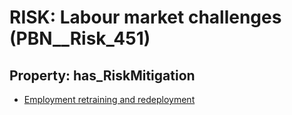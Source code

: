 # RISK: __Labour market challenges__ (PBN__Risk_451)

## Property: has_RiskMitigation

* [Employment retraining and redeployment](PBN__RiskMitigation_626)

